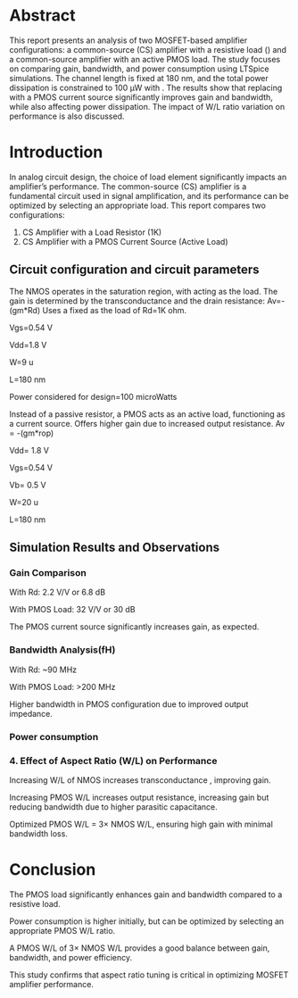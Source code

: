 # Abstract
This report presents an analysis of two MOSFET-based amplifier configurations: a common-source (CS) amplifier with a resistive load () and a common-source amplifier with an active PMOS load. 
The study focuses on comparing gain, bandwidth, and power consumption using LTSpice simulations. The channel length is fixed at 180 nm, and the total power dissipation is constrained to 100 µW with . 
The results show that replacing  with a PMOS current source significantly improves gain and bandwidth, while also affecting power dissipation. The impact of W/L ratio variation on performance is also discussed.

# Introduction
In analog circuit design, the choice of load element significantly impacts an amplifier’s performance. The common-source (CS) amplifier is a fundamental circuit used in signal amplification, 
and its performance can be optimized by selecting an appropriate load.
This report compares two configurations:
1. CS Amplifier with a Load Resistor (1K)
2. CS Amplifier with a PMOS Current Source (Active Load)

## Circuit configuration and circuit parameters
The NMOS operates in the saturation region, with acting as the load.
The gain is determined by the transconductance and the drain resistance:
Av=-(gm*Rd)
Uses a fixed  as the load of Rd=1K ohm.

Vgs=0.54 V

Vdd=1.8 V

W=9 u

L=180 nm

Power considered for design=100 microWatts

Instead of a passive resistor, a PMOS acts as an active load, functioning as a current source.
Offers higher gain due to increased output resistance.
Av = -(gm*rop)

Vdd= 1.8 V

Vgs=0.54 V

Vb= 0.5 V

W=20 u

L=180 nm

## Simulation Results and Observations
### Gain Comparison
With Rd: 2.2 V/V or 6.8 dB

With PMOS Load: 32 V/V or 30 dB

The PMOS current source significantly increases gain, as expected.
### Bandwidth Analysis(fH)
With Rd: ~90 MHz

With PMOS Load: >200 MHz

Higher bandwidth in PMOS configuration due to improved output impedance.
### Power consumption
### 4. Effect of Aspect Ratio (W/L) on Performance
Increasing W/L of NMOS increases transconductance , improving gain.

Increasing PMOS W/L increases output resistance, increasing gain but reducing bandwidth due to higher parasitic capacitance.

Optimized PMOS W/L = 3× NMOS W/L, ensuring high gain with minimal bandwidth loss.

# Conclusion
The PMOS load significantly enhances gain and bandwidth compared to a resistive load.

Power consumption is higher initially, but can be optimized by selecting an appropriate PMOS W/L ratio.

A PMOS W/L of 3× NMOS W/L provides a good balance between gain, bandwidth, and power efficiency.

This study confirms that aspect ratio tuning is critical in optimizing MOSFET amplifier performance.
